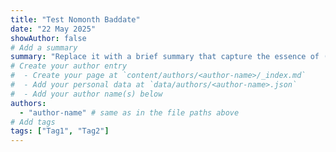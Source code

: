 ```yaml
---
title: "Test Nomonth Baddate"
date: "22 May 2025"
showAuthor: false
# Add a summary
summary: "Replace it with a brief summary that capture the essence of (1) what the article is about and (2) how the reader will benefit from reading it. For examples, check other article summaries."
# Create your author entry
#  - Create your page at `content/authors/<author-name>/_index.md`
#  - Add your personal data at `data/authors/<author-name>.json`
#  - Add your author name(s) below
authors:
  - "author-name" # same as in the file paths above
# Add tags
tags: ["Tag1", "Tag2"]
---
```

